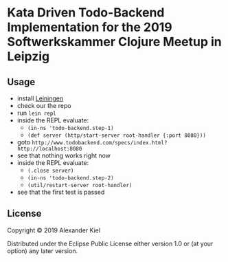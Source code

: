 # Kata Driven Todo-Backend Implementation for the 2019 Softwerkskammer Clojure Meetup in Leipzig

## Usage

* install [Leiningen][1]
* check our the repo
* run `lein repl`
* inside the REPL evaluate:
  * `(in-ns 'todo-backend.step-1)`
  * `(def server (http/start-server root-handler {:port 8080}))`
* goto `http://www.todobackend.com/specs/index.html?http://localhost:8080`
* see that nothing works right now
* inside the REPL evaluate:
  * `(.close server)`
  * `(in-ns 'todo-backend.step-2)`
  * `(util/restart-server root-handler)`
* see that the first test is passed

## License

Copyright © 2019 Alexander Kiel

Distributed under the Eclipse Public License either version 1.0 or (at
your option) any later version.

[1]: <https://leiningen.org>
